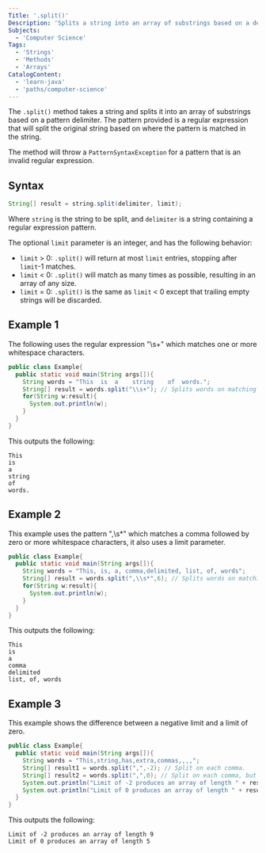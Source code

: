 ```yaml
---
Title: '.split()'
Description: 'Splits a string into an array of substrings based on a delimiter pattern.'
Subjects:
  - 'Computer Science'
Tags:
  - 'Strings'
  - 'Methods'
  - 'Arrays'
CatalogContent:
  - 'learn-java'
  - 'paths/computer-science'
---
```


The `.split()` method takes a string and splits it into an array of substrings based on a pattern delimiter. The pattern provided is a regular expression that will split the original string based on where the pattern is matched in the string.

The method will throw a `PatternSyntaxException` for a pattern that is an invalid regular expression.

## Syntax

```java
String[] result = string.split(delimiter, limit);
```

Where `string` is the string to be split, and `delimiter` is a string containing a regular expression pattern.

The optional `limit` parameter is an integer, and has the following behavior:

- `limit` > 0: `.split()` will return at most `limit` entries, stopping after `limit`-1 matches.
- `limit` < 0: `.split()` will match as many times as possible, resulting in an array of any size.
- `limit` = 0: `.split()` is the same as `limit` < 0 except that trailing empty strings will be discarded.

## Example 1

The following uses the regular expression "\s+" which matches one or more whitespace characters.

```java
public class Example{
  public static void main(String args[]){
    String words = "This  is  a    string    of  words.";
    String[] result = words.split("\\s+"); // Splits words on matching sequences of whitespace.
    for(String w:result){
      System.out.println(w);
    }
  }
}
```

This outputs the following:

```shell
This
is
a
string
of
words.
```

## Example 2

This example uses the pattern ",\s\*" which matches a comma followed by zero or more whitespace characters, it also uses a limit parameter.

```java
public class Example{
  public static void main(String args[]){
    String words = "This, is, a, comma,delimited, list, of, words";
    String[] result = words.split(",\\s*",6); // Splits words on matching commas followed by arbitrary whitespace.
    for(String w:result){
      System.out.println(w);
    }
  }
}
```

This outputs the following:

```shell
This
is
a
comma
delimited
list, of, words
```

## Example 3

This example shows the difference between a negative limit and a limit of zero.

```java
public class Example{
  public static void main(String args[]){
    String words = "This,string,has,extra,commas,,,,";
    String[] result1 = words.split(",",-2); // Split on each comma.
    String[] result2 = words.split(",",0); // Split on each comma, but discard trailing empty strings.
    System.out.println("Limit of -2 produces an array of length " + result1.length);
    System.out.println("Limit of 0 produces an array of length " + result2.length);
  }
}
```

This outputs the following:

```shell
Limit of -2 produces an array of length 9
Limit of 0 produces an array of length 5
```
